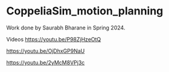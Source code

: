 # CoppeliaSim_motion_planning
Work done by Saurabh Bharane in Spring 2024.

Videos
https://youtu.be/P98ZjHzeOtQ

https://youtu.be/OjDhxGP9NaU

https://youtu.be/2yMcM8VPj3c
